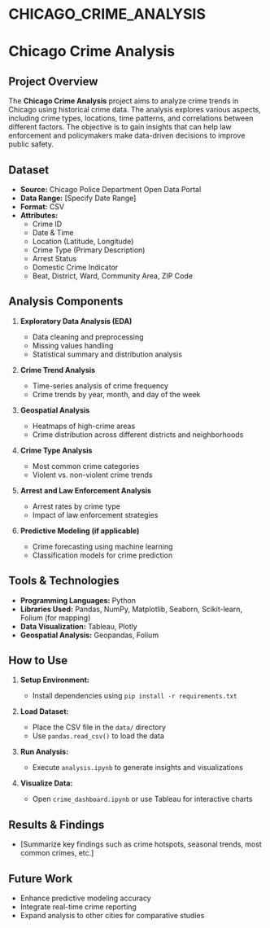 # CHICAGO_CRIME_ANALYSIS
# Chicago Crime Analysis

## Project Overview
The **Chicago Crime Analysis** project aims to analyze crime trends in Chicago using historical crime data. The analysis explores various aspects, including crime types, locations, time patterns, and correlations between different factors. The objective is to gain insights that can help law enforcement and policymakers make data-driven decisions to improve public safety.

## Dataset
- **Source:** Chicago Police Department Open Data Portal
- **Data Range:** [Specify Date Range]
- **Format:** CSV
- **Attributes:**
  - Crime ID
  - Date & Time
  - Location (Latitude, Longitude)
  - Crime Type (Primary Description)
  - Arrest Status
  - Domestic Crime Indicator
  - Beat, District, Ward, Community Area, ZIP Code

## Analysis Components
1. **Exploratory Data Analysis (EDA)**
   - Data cleaning and preprocessing
   - Missing values handling
   - Statistical summary and distribution analysis
   
2. **Crime Trend Analysis**
   - Time-series analysis of crime frequency
   - Crime trends by year, month, and day of the week
   
3. **Geospatial Analysis**
   - Heatmaps of high-crime areas
   - Crime distribution across different districts and neighborhoods
   
4. **Crime Type Analysis**
   - Most common crime categories
   - Violent vs. non-violent crime trends
   
5. **Arrest and Law Enforcement Analysis**
   - Arrest rates by crime type
   - Impact of law enforcement strategies
   
6. **Predictive Modeling (if applicable)**
   - Crime forecasting using machine learning
   - Classification models for crime prediction

## Tools & Technologies
- **Programming Languages:** Python
- **Libraries Used:** Pandas, NumPy, Matplotlib, Seaborn, Scikit-learn, Folium (for mapping)
- **Data Visualization:** Tableau, Plotly
- **Geospatial Analysis:** Geopandas, Folium

## How to Use
1. **Setup Environment:**
   - Install dependencies using `pip install -r requirements.txt`
   
2. **Load Dataset:**
   - Place the CSV file in the `data/` directory
   - Use `pandas.read_csv()` to load the data
   
3. **Run Analysis:**
   - Execute `analysis.ipynb` to generate insights and visualizations
   
4. **Visualize Data:**
   - Open `crime_dashboard.ipynb` or use Tableau for interactive charts

## Results & Findings
- [Summarize key findings such as crime hotspots, seasonal trends, most common crimes, etc.]

## Future Work
- Enhance predictive modeling accuracy
- Integrate real-time crime reporting
- Expand analysis to other cities for comparative studies

